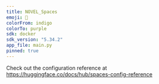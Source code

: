```yaml
---
title: NOVEL_Spaces
emoji: 📕
colorFrom: indigo
colorTo: purple
sdk: docker
sdk_version: "5.34.2"
app_file: main.py
pinned: true
---
```


Check out the configuration reference at https://huggingface.co/docs/hub/spaces-config-reference
